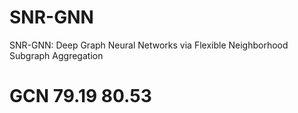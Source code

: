 # SNR-GNN
SNR-GNN: Deep Graph Neural Networks via Flexible Neighborhood Subgraph Aggregation


# GCN 79.19    80.53
